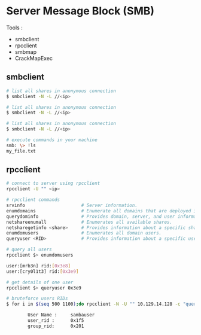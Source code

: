 # Server Message Block (SMB)

Tools :

- smbclient
- rpcclient
- smbmap
- CrackMapExec

## smbclient

````bash
# list all shares in anonymous connection
$ smbclient -N -L //<ip>
````

````bash
# list all shares in anonymous connection
$ smbclient -N -L //<ip>
````

````bash
# list all shares in anonymous connection
$ smbclient -N -L //<ip>
````

````bash
# execute commands in your machine
smb: \> !ls
my_file.txt
````

## rpcclient

````bash
# connect to server using rpcclient
rpcclient -U "" <ip>
````

````bash
# rpcclient commands
srvinfo 	                # Server information.
enumdomains 	            # Enumerate all domains that are deployed in the network.
querydominfo 	            # Provides domain, server, and user information of deployed domains.
netshareenumall             # Enumerates all available shares.
netsharegetinfo <share>     # Provides information about a specific share.
enumdomusers 	            # Enumerates all domain users.
queryuser <RID> 	        # Provides information about a specific user.
````

````bash
# query all users
rpcclient $> enumdomusers

user:[mrb3n] rid:[0x3e8]
user:[cry0l1t3] rid:[0x3e9]
````

````bash
# get details of one user
rpcclient $> queryuser 0x3e9
````

````bash
# bruteforce users RIDs
$ for i in $(seq 500 1100);do rpcclient -N -U "" 10.129.14.128 -c "queryuser 0x$(printf '%x\n' $i)" | grep "User Name\|user_rid\|group_rid" && echo "";done

        User Name :     sambauser
        user_rid :      0x1f5
        group_rid:      0x201
````
